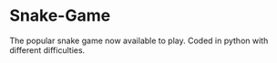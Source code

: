 # Snake-Game
The popular snake game now available to play. Coded in python with different difficulties.
